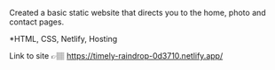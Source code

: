 Created a basic static website that directs you to the home, photo and contact pages. 

*HTML, CSS, Netlify, Hosting

Link to site 👉🏽 https://timely-raindrop-0d3710.netlify.app/
